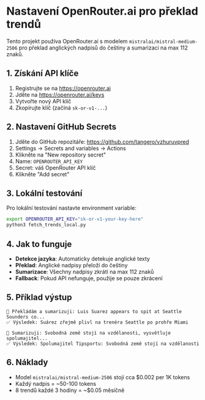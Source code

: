 # Nastavení OpenRouter.ai pro překlad trendů

Tento projekt používa OpenRouter.ai s modelem `mistralai/mistral-medium-2506` pro překlad anglických nadpisů do češtiny a sumarizaci na max 112 znaků.

## 1. Získání API klíče

1. Registrujte se na https://openrouter.ai
2. Jděte na https://openrouter.ai/keys  
3. Vytvořte nový API klíč
4. Zkopírujte klíč (začíná `sk-or-v1-...`)

## 2. Nastavení GitHub Secrets

1. Jděte do GitHub repozitáře: https://github.com/tangero/vzhuruvpred
2. Settings → Secrets and variables → Actions
3. Klikněte na "New repository secret"
4. Name: `OPENROUTER_API_KEY`
5. Secret: váš OpenRouter API klíč
6. Klikněte "Add secret"

## 3. Lokální testování

Pro lokální testování nastavte environment variable:

```bash
export OPENROUTER_API_KEY="sk-or-v1-your-key-here"
python3 fetch_trends_local.py
```

## 4. Jak to funguje

- **Detekce jazyka**: Automaticky detekuje anglické texty
- **Překlad**: Anglické nadpisy přeloží do češtiny  
- **Sumarizace**: Všechny nadpisy zkrátí na max 112 znaků
- **Fallback**: Pokud API nefunguje, použije se pouze zkrácení

## 5. Příklad výstup

```
🤖 Překládám a sumarizuji: Luis Suarez appears to spit at Seattle Sounders co...
✅ Výsledek: Suárez zřejmě plivl na trenéra Seattle po prohře Miami

🤖 Sumarizuji: Svobodná země stojí na vzdělanosti, vysvětluje spolumajitel...  
✅ Výsledek: Spolumajitel Tipsportu: Svobodná země stojí na vzdělanosti
```

## 6. Náklady

- Model `mistralai/mistral-medium-2506` stojí cca $0.002 per 1K tokens
- Každý nadpis = ~50-100 tokens  
- 8 trendů každé 3 hodiny = ~$0.05 měsíčně
